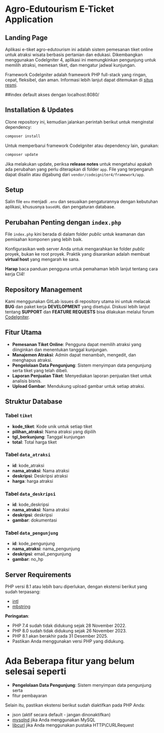 # Agro-Edutourism E-Ticket Application

## Landing Page

Aplikasi e-tiket agro-edutourism ini adalah sistem pemesanan tiket online untuk atraksi wisata berbasis pertanian dan edukasi. Dikembangkan menggunakan CodeIgniter 4, aplikasi ini memungkinkan pengunjung untuk memilih atraksi, memesan tiket, dan mengatur jadwal kunjungan.

Framework CodeIgniter adalah framework PHP full-stack yang ringan, cepat, fleksibel, dan aman. Informasi lebih lanjut dapat ditemukan di [situs resmi](https://codeigniter.com).

##index default
akses dengan localhost:8080/

## Installation & Updates

Clone repository ini, kemudian jalankan perintah berikut untuk menginstal dependency:

```bash
composer install
```

Untuk memperbarui framework CodeIgniter atau dependency lain, gunakan:

```bash
composer update
```

Jika melakukan update, periksa **release notes** untuk mengetahui apakah ada perubahan yang perlu diterapkan di folder `app`. File yang terpengaruh dapat disalin atau digabung dari `vendor/codeigniter4/framework/app`.

## Setup

Salin file `env` menjadi `.env` dan sesuaikan pengaturannya dengan kebutuhan aplikasi, khususnya `baseURL` dan pengaturan database.

## Perubahan Penting dengan `index.php`

File `index.php` kini berada di dalam folder _public_ untuk keamanan dan pemisahan komponen yang lebih baik.

Konfigurasikan web server Anda untuk mengarahkan ke folder _public_ proyek, bukan ke root proyek. Praktik yang disarankan adalah membuat **virtual host** yang mengarah ke sana.

**Harap** baca panduan pengguna untuk pemahaman lebih lanjut tentang cara kerja CI4!

## Repository Management

Kami menggunakan GitLab issues di repository utama ini untuk melacak **BUG** dan paket kerja **DEVELOPMENT** yang disetujui. Diskusi lebih lanjut tentang **SUPPORT** dan **FEATURE REQUESTS** bisa dilakukan melalui forum [CodeIgniter](http://forum.codeigniter.com).

## Fitur Utama

- **Pemesanan Tiket Online**: Pengguna dapat memilih atraksi yang diinginkan dan menentukan tanggal kunjungan.
- **Manajemen Atraksi**: Admin dapat menambah, mengedit, dan menghapus atraksi.
- **Pengelolaan Data Pengunjung**: Sistem menyimpan data pengunjung serta tiket yang telah dibeli.
- **Laporan Penjualan Tiket**: Menyediakan laporan penjualan tiket untuk analisis bisnis.
- **Upload Gambar**: Mendukung upload gambar untuk setiap atraksi.

## Struktur Database

### Tabel `tiket`

- **kode_tiket**: Kode unik untuk setiap tiket
- **pilihan_atraksi**: Nama atraksi yang dipilih
- **tgl_berkunjung**: Tanggal kunjungan
- **total**: Total harga tiket

### Tabel `data_atraksi`

- **id**: kode_atraksi
- **nama_atraksi**: Nama atraksi
- **deskripsi**: Deskripsi atraksi
- **harga**: harga atraksi

### Tabel `data_deskripsi`

- **id**: kode_deskripsi
- **nama_atraksi**: Nama atraksi
- **deskripsi**: deskripsi
- **gambar**: dokumentasi

### Tabel `data_pengunjung`

- **id**: kode_pengunjung
- **nama_atraksi**: nama_pengunjung
- **deskripsi**: email_pengunjung
- **gambar**: no_hp

## Server Requirements

PHP versi 8.1 atau lebih baru diperlukan, dengan ekstensi berikut yang sudah terpasang:

- [intl](http://php.net/manual/en/intl.requirements.php)
- [mbstring](http://php.net/manual/en/mbstring.installation.php)

**Peringatan**:

- PHP 7.4 sudah tidak didukung sejak 28 November 2022.
- PHP 8.0 sudah tidak didukung sejak 26 November 2023.
- PHP 8.1 akan berakhir pada 31 Desember 2025.
- Pastikan Anda menggunakan versi PHP yang didukung.

# Ada Beberapa fitur yang belum selesai seperti

- **Pengelolaan Data Pengunjung**: Sistem menyimpan data pengunjung serta
- fitur pembayaran

Selain itu, pastikan ekstensi berikut sudah diaktifkan pada PHP Anda:

- json (aktif secara default - jangan dinonaktifkan)
- [mysqlnd](http://php.net/manual/en/mysqlnd.install.php) jika Anda menggunakan MySQL
- [libcurl](http://php.net/manual/en/curl.requirements.php) jika Anda menggunakan pustaka HTTP\CURLRequest
